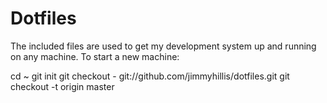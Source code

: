 # Dotfiles

The included files are used to get my development system up and running 
on any machine. To start a new machine:

cd ~
git init
git checkout - git://github.com/jimmyhillis/dotfiles.git
git checkout -t origin master

